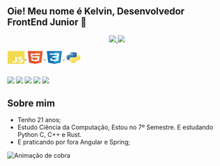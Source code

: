 ## Oie! Meu nome é Kelvin, Desenvolvedor FrontEnd Junior  👋
<div align="center">
  <a href="https://github.com/dillikel">
  <img height="180em" src="https://github-readme-stats.vercel.app/api?username=dillikel&show_icons=true&theme=tokyonight&include_all_commits=true&count_private=true"/>
  <img height="180em" src="https://github-readme-stats.vercel.app/api/top-langs/?username=dillikel&layout=compact&langs_count=7&theme=tokyonight"/>
</div>
<div style="display: inline_block"><br>
  <img align="center" alt="Dilli-Js" height="30" width="40" src="https://raw.githubusercontent.com/devicons/devicon/master/icons/javascript/javascript-plain.svg">
  <img align="center" alt="Dilli-HTML" height="30" width="40" src="https://raw.githubusercontent.com/devicons/devicon/master/icons/html5/html5-original.svg">
  <img align="center" alt="Dilli-CSS" height="30" width="40" src="https://raw.githubusercontent.com/devicons/devicon/master/icons/css3/css3-original.svg">
  <img align="center" alt="Dilli-Python" height="30" width="40" src="https://raw.githubusercontent.com/devicons/devicon/master/icons/python/python-original.svg">
  
</div>
  
  ##
 
<div>
  <a href="https://www.linkedin.com/in/dillikel" target="_blank"><img src="https://img.shields.io/badge/-LinkedIn-%230077B5?style=for-the-badge&logo=linkedin&logoColor=white" target="_blank"></a>
  <a href="https://instagram.com/dillikel" target="_blank"><img src="https://img.shields.io/badge/-Instagram-%23E4405F?style=for-the-badge&logo=instagram&logoColor=white" target="_blank"></a>
  <a href="https://twitter.com/dillikel" target="_blank"><img src="https://img.shields.io/badge/-Twitter-%230077B5?style=for-the-badge&logo=Twitter&logoColor=white" target="_blank"></a>
 	<a href="https://www.twitch.tv/dillikel" target="_blank"><img src="https://img.shields.io/badge/Twitch-9146FF?style=for-the-badge&logo=twitch&logoColor=white" target="_blank"></a>
 <a href="https://discord.gg/RxEXPhxd5d" target="_blank"><img src="https://img.shields.io/badge/Discord-7289DA?style=for-the-badge&logo=discord&logoColor=white" target="_blank"></a> 
  
 ## Sobre mim
- Tenho 21 anos;
- Estudo Ciência da Computação, Estou no 7º Semestre. E estudando Python C, C++ e Rust.
- E praticando por fora Angular e Spring;
</div>
  
![Animação de cobra](https://github.com/dillikel/dillikel/blob/output/github-contribution-grid-snake.svg)
  
<!--

<img align="center" alt="Dilli-Python" height="30" width="40" src="https://raw.githubusercontent.com/devicons/devicon/master/icons/python/python-original.svg">
<img align="center" alt="Dilli-Csharp" height="30" width="40" src="https://raw.githubusercontent.com/devicons/devicon/master/icons/csharp/csharp-original.svg">
<img align="center" alt="Dilli-C" height="30" width="40" src="https://raw.githubusercontent.com/devicons/devicon/master/icons/c/c-original.svg">
  


<img align="center" alt="Dilli-Haskell" height="30" width="40" src="https://raw.githubusercontent.com/devicons/devicon/master/icons/Haskell/Haskell-original.svg">
